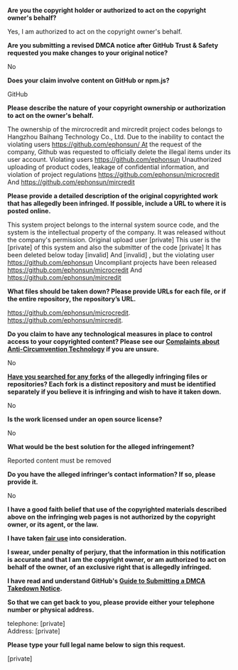 **Are you the copyright holder or authorized to act on the copyright owner's behalf?**

Yes, I am authorized to act on the copyright owner's behalf.

**Are you submitting a revised DMCA notice after GitHub Trust & Safety requested you make changes to your original notice?**

No

**Does your claim involve content on GitHub or npm.js?**

GitHub

**Please describe the nature of your copyright ownership or authorization to act on the owner's behalf.**

The ownership of the mircrocredit and mircredit project codes belongs to Hangzhou Baihang Technology Co., Ltd. Due to the inability to contact the violating users [https://github.com/ephonsun/ At](https://github.com/ephonsun/At) the request of the company, Github was requested to officially delete the illegal items under its user account. Violating users https://github.com/ephonsun Unauthorized uploading of product codes, leakage of confidential information, and violation of project regulations https://github.com/ephonsun/microcredit And https://github.com/ephonsun/mircredit

**Please provide a detailed description of the original copyrighted work that has allegedly been infringed. If possible, include a URL to where it is posted online.**

This system project belongs to the internal system source code, and the system is the intellectual property of the company. It was released without the company's permission. Original upload user [private] This user is the [private] of this system and also the submitter of the code [private] It has been deleted below today [invalid] And [invalid] , but the violating user https://github.com/ephonsun Uncompliant projects have been released https://github.com/ephonsun/microcredit And https://github.com/ephonsun/mircredit

**What files should be taken down? Please provide URLs for each file, or if the entire repository, the repository’s URL.**

https://github.com/ephonsun/microcredit.  
https://github.com/ephonsun/mircredit.

**Do you claim to have any technological measures in place to control access to your copyrighted content? Please see our <a href="https://docs.github.com/articles/guide-to-submitting-a-dmca-takedown-notice#complaints-about-anti-circumvention-technology">Complaints about Anti-Circumvention Technology</a> if you are unsure.**

No

**<a href="https://docs.github.com/articles/dmca-takedown-policy#b-what-about-forks-or-whats-a-fork">Have you searched for any forks</a> of the allegedly infringing files or repositories? Each fork is a distinct repository and must be identified separately if you believe it is infringing and wish to have it taken down.**

No

**Is the work licensed under an open source license?**

No

**What would be the best solution for the alleged infringement?**

Reported content must be removed

**Do you have the alleged infringer’s contact information? If so, please provide it.**

No

**I have a good faith belief that use of the copyrighted materials described above on the infringing web pages is not authorized by the copyright owner, or its agent, or the law.**

**I have taken <a href="https://www.lumendatabase.org/topics/22">fair use</a> into consideration.**

**I swear, under penalty of perjury, that the information in this notification is accurate and that I am the copyright owner, or am authorized to act on behalf of the owner, of an exclusive right that is allegedly infringed.**

**I have read and understand GitHub's <a href="https://docs.github.com/articles/guide-to-submitting-a-dmca-takedown-notice/">Guide to Submitting a DMCA Takedown Notice</a>.**

**So that we can get back to you, please provide either your telephone number or physical address.**

telephone: [private]  
Address: [private]

**Please type your full legal name below to sign this request.**

[private]
